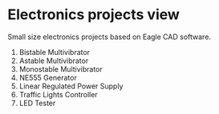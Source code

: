 # Electronics projects view

Small size electronics projects based on Eagle CAD software.

1. Bistable Multivibrator
2. Astable Multivibrator
3. Monostable Multivibrator
4. NE555 Generator
5. Linear Regulated Power Supply
6. Traffic Lights Controller
7. LED Tester
